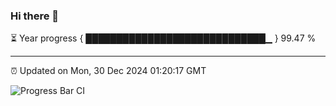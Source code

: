 ### Hi there 👋

⏳ Year progress { █████████████████████████████▁ } 99.47 %

---

⏰ Updated on Mon, 30 Dec 2024 01:20:17 GMT

![Progress Bar CI](https://github.com/liununu/liununu/workflows/Progress%20Bar%20CI/badge.svg)
